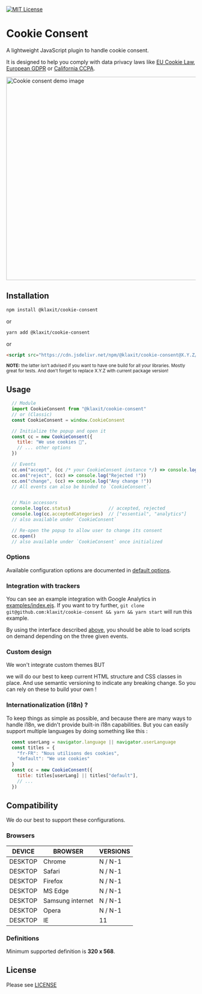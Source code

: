 [![MIT License][mit-badge]](LICENSE)

# Cookie Consent

A lightweight JavaScript plugin to handle cookie consent.

It is designed to help you comply with data privacy laws like [EU Cookie Law][eu-cookie-law], [European GDPR][gdpr] or [California CCPA][ccpa].

<img src="examples/demo.gif" alt="Cookie consent demo image" width="540"/>

## Installation

```bash
npm install @klaxit/cookie-consent
```

or

```bash
yarn add @klaxit/cookie-consent
```

or

```html
<script src="https://cdn.jsdelivr.net/npm/@klaxit/cookie-consent@X.Y.Z/dist/cookie-consent.js"></script>
```

<sub>**NOTE:** the latter isn't advised if you want to have one build for all your libraries. Mostly great for tests. And don't forget to replace X.Y.Z with current package version!</sub>

## Usage

```javascript
  // Module
  import CookieConsent from "@klaxit/cookie-consent"
  // or (Classic)
  const CookieConsent = window.CookieConsent

  // Initialize the popup and open it
  const cc = new CookieConsent({
    title: "We use cookies 🍪",
    // ... other options
  })

  // Events
  cc.on("accept", (cc /* your CookieConsent instance */) => console.log("Accepted !"))
  cc.on("reject", (cc) => console.log("Rejected !"))
  cc.on("change", (cc) => console.log("Any change !"))
  // All events can also be binded to `CookieConsent`.


  // Main accessors
  console.log(cc.status)              // accepted, rejected
  console.log(cc.acceptedCategories)  // ["essential", "analytics"]
  // also available under `CookieConsent`

  // Re-open the popup to allow user to change its consent
  cc.open()
  // also available under `CookieConsent` once initialized
```
### Options

Available configuration options are documented in [default options](./src/default_options.js).

### Integration with trackers

You can see an example integration with Google Analytics in [examples/index.ejs](./examples/index.ejs).
If you want to try further, `git clone git@github.com:klaxit/cookie-consent && yarn && yarn start` will
run this example.

By using the interface described [above](#usage), you should be able to load scripts on demand depending
on the three given events.

### Custom design

We won't integrate custom themes BUT

we will do our best to keep current HTML structure and CSS classes in place. And use semantic versioning to indicate any breaking change. So you can rely on these to build your own !

### Internationalization (i18n) ?

To keep things as simple as possible, and because there are many ways to handle i18n, we didn't provide built-in i18n capabilities. But you can easily support multiple languages by doing something like this :

```javascript
  const userLang = navigator.language || navigator.userLanguage
  const titles = {
    "fr-FR": "Nous utilisons des cookies",
    "default": "We use cookies"
  }
  const cc = new CookieConsent({
    title: titles[userLang] || titles["default"],
    // ...
  })
```

## Compatibility

We do our best to support these configurations.

### Browsers

| DEVICE  | BROWSER          | VERSIONS |
| ------- | ---------------- | -------- |
| DESKTOP | Chrome           | N / N-1  |
| DESKTOP | Safari           | N / N-1  |
| DESKTOP | Firefox          | N / N-1  |
| DESKTOP | MS Edge          | N / N-1  |
| DESKTOP | Samsung internet | N / N-1  |
| DESKTOP | Opera            | N / N-1  |
| DESKTOP | IE               | 11       |

### Definitions

Minimum supported definition is **320 x 568**.

## License
Please see [LICENSE](LICENSE)

[mit-badge]: https://img.shields.io/badge/license-MIT-brightgreen.svg
[eu-cookie-law]: https://eur-lex.europa.eu/LexUriServ/LexUriServ.do?uri=OJ:L:2009:337:0011:0036:En:PDF
[gdpr]: https://gdpr.eu/
[ccpa]: https://oag.ca.gov/privacy/ccpa

